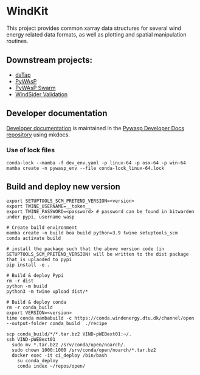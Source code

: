 # WindKit

This project provides common xarray data structures for several wind energy related data formats, as well as plotting and spatial manipulation routines.

## Downstream projects:

- [daTap](https://gitlab-internal.windenergy.dtu.dk/ram/software/tech-team/web-apps/daTap)
- [PyWAsP](https://gitlab-internal.windenergy.dtu.dk/ram/software/pywasp/pywasp)
- [PyWAsP Swarm](https://gitlab-internal.windenergy.dtu.dk/ram/software/pywasp/pywasp-swarm)
- [WindSider Validation](https://gitlab.windenergy.dtu.dk/windsider)

## Developer documentation

[Developer documentation](https://ram.pages-internal.windenergy.dtu.dk/software/pywasp/pywasp-developer-docs/) is maintained in the [Pywasp Developer Docs repository](https://gitlab-internal.windenergy.dtu.dk/ram/software/pywasp/pywasp-developer-docs) using mkdocs.

### Use of lock files

`conda-lock --mamba -f dev_env.yaml -p linux-64 -p osx-64 -p win-64`
`mamba create -n pywasp_env --file conda-lock_linux-64.lock`

## Build and deploy new version

```
export SETUPTOOLS_SCM_PRETEND_VERSION=<version>
export TWINE_USERNAME=__token__
export TWINE_PASSWORD=<password> # password can be found in bitwarden under pypi, username wasp

# Create build environment
mamba create -n build boa build python=3.9 twine setuptools_scm
conda activate build

# install the package such that the above version code (in SETUPTOOLS_SCM_PRETEND_VERSION) will be written to the dist package that is uplaoded to pypi
pip install -e .

# Build & deploy Pypi
rm -r dist
python -m build
python3 -m twine upload dist/*

# Build & deploy conda
rm -r conda_build
export VERSION=<version>
time conda mambabuild -c https://conda.windenergy.dtu.dk/channel/open --output-folder conda_build  ./recipe

scp conda_build/*/*.tar.bz2 VIND-pWEBext01:~/.
ssh VIND-pWEBext01
  sudo mv *.tar.bz2 /srv/conda/open/noarch/.
  sudo chown 1000:1000 /srv/conda/open/noarch/*.tar.bz2
  docker exec -it ci_deploy /bin/bash
    su conda_deploy
    conda index ~/repos/open/
```

